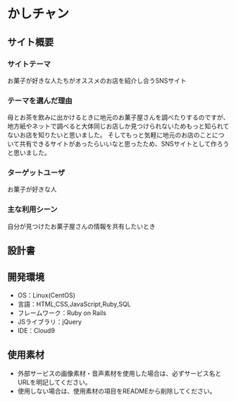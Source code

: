 # かしチャン

## サイト概要

### サイトテーマ
お菓子が好きな人たちがオススメのお店を紹介し合うSNSサイト

### テーマを選んだ理由
母とお茶を飲みに出かけるときに地元のお菓子屋さんを調べたりするのですが、地方紙やネットで調べると大体同じお店しか見つけられないためもっと知られてないお店を知りたいと思いました。
そしてもっと気軽に地元のお店のことについて共有できるサイトがあったらいいなと思ったため、SNSサイトとして作ろうと思いました。

### ターゲットユーザ
お菓子が好きな人

### 主な利用シーン
自分が見つけたお菓子屋さんの情報を共有したいとき

## 設計書


## 開発環境
- OS：Linux(CentOS)
- 言語：HTML,CSS,JavaScript,Ruby,SQL
- フレームワーク：Ruby on Rails
- JSライブラリ：jQuery
- IDE：Cloud9

## 使用素材
- 外部サービスの画像素材・音声素材を使用した場合は、必ずサービス名とURLを明記してください。
- 使用しない場合は、使用素材の項目をREADMEから削除してください。
